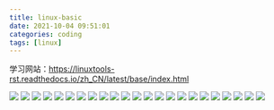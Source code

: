 ```yaml
---
title: linux-basic
date: 2021-10-04 09:51:01
categories: coding
tags: [linux]
---
```


学习网站：https://linuxtools-rst.readthedocs.io/zh_CN/latest/base/index.html

![](http://strapi.gridsome.bruski.wang/content/images/2021/04/image-42.png)
![](http://strapi.gridsome.bruski.wang/content/images/2021/04/image-43.png)
![](http://strapi.gridsome.bruski.wang/content/images/2021/04/image-44.png)
![](http://strapi.gridsome.bruski.wang/content/images/2021/04/image-45.png)
![](http://strapi.gridsome.bruski.wang/content/images/2021/04/image-46.png)
![](http://strapi.gridsome.bruski.wang/content/images/2021/04/image-47.png)
![](http://strapi.gridsome.bruski.wang/content/images/2021/04/image-48.png)
![](http://strapi.gridsome.bruski.wang/content/images/2021/04/image-49.png)
![](http://strapi.gridsome.bruski.wang/content/images/2021/04/image-50.png)
![](http://strapi.gridsome.bruski.wang/content/images/2021/04/image-51.png)
![](http://strapi.gridsome.bruski.wang/content/images/2021/04/image-52.png)
![](http://strapi.gridsome.bruski.wang/content/images/2021/04/image-53.png)
![](http://strapi.gridsome.bruski.wang/content/images/2021/04/image-54.png)
![](http://strapi.gridsome.bruski.wang/content/images/2021/04/image-55.png)
![](http://strapi.gridsome.bruski.wang/content/images/2021/04/image-56.png)
![](http://strapi.gridsome.bruski.wang/content/images/2021/04/image-57.png)
![](http://strapi.gridsome.bruski.wang/content/images/2021/04/image-58.png)
![](http://strapi.gridsome.bruski.wang/content/images/2021/04/image-59.png)
![](http://strapi.gridsome.bruski.wang/content/images/2021/04/image-60.png)
![](http://strapi.gridsome.bruski.wang/content/images/2021/04/image-61.png)
![](http://strapi.gridsome.bruski.wang/content/images/2021/04/image-62.png)
![](http://strapi.gridsome.bruski.wang/content/images/2021/04/image-63.png)
![](http://strapi.gridsome.bruski.wang/content/images/2021/04/image-64.png)
